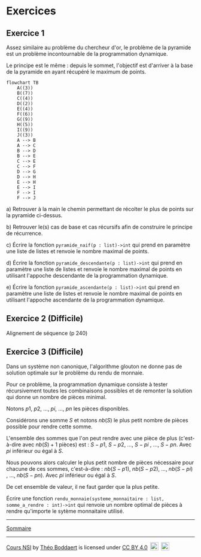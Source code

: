 # Exercices

## Exercice 1

Assez similaire au problème du chercheur d'or, le problème de la pyramide est un problème incontournable de la programmation dynamique.

Le principe est le même : depuis le sommet, l'objectif est d'arriver à la base de la pyramide en ayant récupéré le maximum de points.

```mermaid
flowchart TB
    A((3))
    B((7))
    C((4))
    D((2))
    E((4))
    F((6))
    G((9))
    H((5))
    I((9))
    J((3))
    A --> B
    A --> C
    B --> D
    B --> E
    C --> E
    C --> F
    D --> G
    D --> H
    E --> H
    E --> I
    F --> I
    F --> J
```

a) Retrouver à la main le chemin permettant de récolter le plus de points sur la pyramide ci-dessus.

b) Retrouver le(s) cas de base et cas récursifs afin de construire le principe de récurrence.

c) Écrire la fonction `pyramide_naif(p : list)->int` qui prend en paramètre une liste de listes et renvoie le nombre maximal de points.

d) Écrire la fonction `pyramide_descendante(p : list)->int` qui prend en paramètre une liste de listes et renvoie le nombre maximal de points en utilisant l'appoche descendante de la programmation dynamique.

e) Écrire la fonction `pyramide_ascendante(p : list)->int` qui prend en paramètre une liste de listes et renvoie le nombre maximal de points en utilisant l'appoche ascendante de la programmation dynamique.

## Exercice 2 (Difficile)

Alignement de séquence (p 240)

## Exercice 3 (Difficile)

Dans un système non canonique, l'algorithme glouton ne donne pas de solution optimale sur le problème du rendu de monnaie.

Pour ce problème, la programmation dynamique consiste à tester récursivement toutes les combinaisons possibles et de remonter la solution qui donne un nombre de pièces minimal.

Notons $p1$, $p2$, ..., $pi$, ..., $pn$ les pièces disponibles.

Considérons une somme $S$ et notons $nb(S)$ le plus petit nombre de pièces possible pour rendre cette somme.

L'ensemble des sommes que l'on peut rendre avec une pièce de plus (c'est-à-dire avec $nb(S) + 1$ pièces) est : $S-p1$, $S-p2$, ..., $S-pi$ , ..., $S-pn$. Avec $pi$ inférieur ou égal à $S$.


Nous pouvons alors calculer le plus petit nombre de pièces nécessaire pour chacune de ces sommes, c'est-à-dire :
$nb(S-p1)$, $nb(S-p2)$, ..., $nb(S-pi)$ , ..., $nb(S-pn)$. Avec $pi$ inférieur ou égal à $S$.

De cet ensemble de valeur, il ne faut garder que la plus petite.

Écrire une fonction `rendu_monnaie(systeme_monnaitaire : list, somme_a_rendre : int)->int` qui renvoie un nombre optimal de pièces à rendre qu'importe le sytème monnaitaire utilisé.

__________________

[Sommaire](./../../../README.md)

___________

<p xmlns:cc="http://creativecommons.org/ns#" xmlns:dct="http://purl.org/dc/terms/"><a property="dct:title" rel="cc:attributionURL" href="https://github.com/boddaert/nsi">Cours NSI</a> by <a rel="cc:attributionURL dct:creator" property="cc:attributionName" href="https://github.com/boddaert">Théo Boddaert</a> is licensed under <a href="https://creativecommons.org/licenses/by/4.0/?ref=chooser-v1" target="_blank" rel="license noopener noreferrer" style="display:inline-block;">CC BY 4.0</a>  <img style="height:22px!important;margin-left:3px;vertical-align:text-bottom;" src="https://mirrors.creativecommons.org/presskit/icons/cc.svg?ref=chooser-v1" alt="">  <img style="height:22px!important;margin-left:3px;vertical-align:text-bottom;" src="https://mirrors.creativecommons.org/presskit/icons/by.svg?ref=chooser-v1" alt=""></p> 
